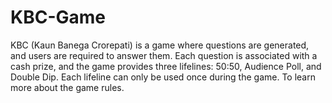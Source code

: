 # KBC-Game
KBC (Kaun Banega Crorepati) is a game where questions are generated, and users are required to answer them. Each question is associated with a cash prize, and the game provides three lifelines: 50:50, Audience Poll, and Double Dip. Each lifeline can only be used once during the game. To learn more about the game rules.
